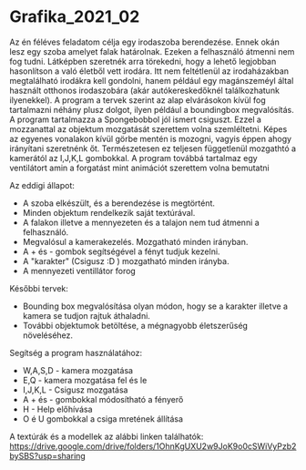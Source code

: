 # Grafika_2021_02
Az én féléves feladatom célja egy irodaszoba berendezése. Ennek okán lesz egy szoba amelyet falak határolnak. 
Ezeken a felhasználó átmenni nem fog tudni.
Látképben szeretnék arra törekedni, hogy a lehető legjobban hasonlítson a való életből vett irodára. Itt nem feltétlenül az irodaházakban megtalálható irodákra kell gondolni, hanem például egy magánszeméyl által használt otthonos irodaszobára (akár autókereskedőknél találkozhatunk ilyenekkel).
A program a tervek szerint az alap elvárásokon kívül fog tartalmazni néhány plusz dolgot, ilyen például a boundingbox megvalósítás.
A program tartalmazza a Spongebobbol jól ismert csiguszt. Ezzel a mozzanattal az objektum mozgatását szerettem volna szemléltetni. Képes az egyenes vonalakon kívül görbe mentén is mozogni, vagyis éppen ahogy irányítani szeretnénk őt. Természetesen ez teljesen függetlenül mozgathtó a kamerától az I,J,K,L gombokkal. A program továbbá tartalmaz egy ventilátort amin a forgatást mint animációt szerettem volna bemutatni

Az eddigi állapot:
   - A szoba elkészült, és a berendezése is megtörtént.
   - Minden objektum rendelkezik saját textúrával.
   - A falakon illetve a mennyezeten és a talajon nem tud átmenni a felhasználó.
   - Megvalósul a kamerakezelés.
      Mozgatható minden irányban.
   - A + és - gombok segítségével a fényt tudjuk kezelni.
   - A "karakter" (Csigusz :D ) mozgatható minden irányba.
   - A mennyezeti ventillátor forog

Későbbi tervek:
   - Bounding box megvalósítása olyan módon, hogy se a karakter illetve a kamera se tudjon rajtuk áthaladni.
   - További objektumok betöltése, a mégnagyobb életszerűség növeléséhez.

Segítség a program használatához:
   - W,A,S,D - kamera mozgatása
   - E,Q - kamera mozgatása fel és le
   - I,J,K,L - Csigusz mozgatása
   - A + és - gombokkal módosítható a fényerő
   - H - Help előhívása
   - O é U gombokkal a csiga mretének állítása

  
A textúrák és a modellek az alábbi linken találhatók:
https://drive.google.com/drive/folders/1OhnKgUXU2w9JoK9o0cSWiVyPzb2bySBS?usp=sharing
